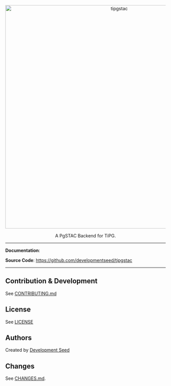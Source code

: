 
<p align="center">
  <img width="700" alt="tipgstac" src="https://github.com/developmentseed/tipgstac/assets/10407788/ed8e075d-be83-4267-bcdf-19641c3a013a">
  <p align="center">A PgSTAC Backend for TiPG.</p>
</p>


---

**Documentation**:

**Source Code**: <a href="https://github.com/developmentseed/tipgstac" target="_blank">https://github.com/developmentseed/tipgstac</a>

---

## Contribution & Development

See [CONTRIBUTING.md](https://github.com/developmentseed/tipgstac/blob/main/CONTRIBUTING.md)

## License

See [LICENSE](https://github.com/developmentseed/tipgstac/blob/main/LICENSE)

## Authors

Created by [Development Seed](<http://developmentseed.org>)

## Changes

See [CHANGES.md](https://github.com/developmentseed/tipgstac/blob/main/CHANGES.md).

